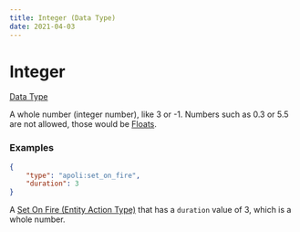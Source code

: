 ```yaml
---
title: Integer (Data Type)
date: 2021-04-03
---
```


# Integer

[Data Type](../data_types.md)

A whole number (integer number), like 3 or -1. Numbers such as 0.3 or 5.5 are not allowed, those would be [Floats](float.md).

### Examples

```json
{
	"type": "apoli:set_on_fire",
	"duration": 3
}
```

A [Set On Fire (Entity Action Type)](../entity_action_types/set_on_fire.md) that has a `duration` value of 3, which is a whole number.
